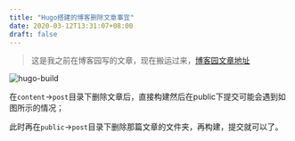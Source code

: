 ```yaml
---
title: "Hugo搭建的博客删除文章事宜"
date: 2020-03-12T13:31:07+08:00
draft: false
---
```


> 这是我之前在博客园写的文章，现在搬运过来，[博客园文章地址](https://www.cnblogs.com/Jaywhen-xiang/p/12468680.html)

![hugo-build](https://cdn.jsdelivr.net/gh/jaywhen/imageBed/imghugo-build.png)

在`content`->`post`目录下删除文章后，直接构建然后在public下提交可能会遇到如图所示的情况；

此时再在`public`->`post`目录下删除那篇文章的文件夹，再构建，提交就可以了。